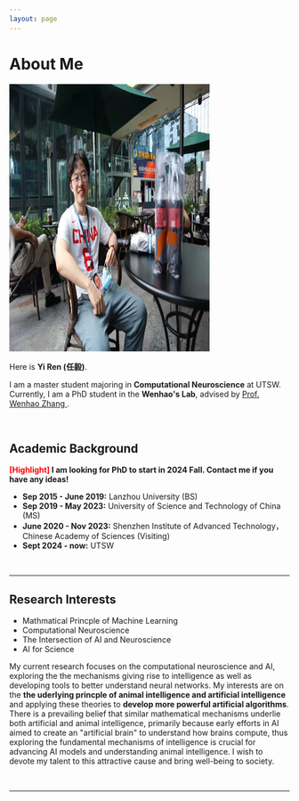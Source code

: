 ```yaml
---
layout: page
---
```


# About Me

<img src="/images/index_intro.jpg" class="floatpic" width="360" height="480">

Here is **Yi Ren (任毅)**.

I am a master student majoring in **Computational Neuroscience** at UTSW. Currently, I am a PhD student in the **Wenhao's Lab**, advised by [Prof. Wenhao Zhang ](https://scholar.google.com.hk/citations?user=TqGPd9QAAAAJ&hl=en). 

<br>

## Academic Background

**<font color='red'>[Highlight]</font> I am looking for PhD to start in 2024 Fall. Contact me if you have any ideas!**

- **Sep 2015 - June 2019:** Lanzhou University (BS)
- **Sep 2019 - May 2023:** University of Science and Technology of China (MS)
- **June 2020 - Nov 2023:** Shenzhen Institute of Advanced Technology，Chinese Academy of Sciences (Visiting)
- **Sept 2024 - now:** UTSW

<br>

---

## Research Interests

- Mathmatical Princple of Machine Learning
- Computational Neuroscience
- The Intersection of AI and Neuroscience
- AI for Science

My current research focuses on the computational neuroscience and AI,  exploring the the mechanisms giving rise to intelligence as well as developing tools to better understand neural networks. My interests are on the **the uderlying princple of animal intelligence and artificial intelligence** and applying these theories to **develop more powerful artificial  algorithms**.  There is a prevailing belief that similar mathematical mechanisms underlie both artificial and animal intelligence, primarily because early efforts in AI aimed to create an "artificial brain" to understand how brains compute, thus exploring the fundamental mechanisms of intelligence is crucial for advancing AI models and understanding animal intelligence. I wish to devote my talent to this attractive cause and bring well-being to society. 


<br>

---
